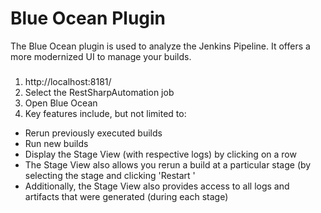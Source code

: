 # Blue Ocean Plugin
The Blue Ocean plugin is used to analyze the Jenkins Pipeline. It offers a more modernized UI to manage your builds.

### 
1. http://localhost:8181/
2. Select the RestSharpAutomation job
3. Open Blue Ocean
4. Key features include, but not limited to:
- Rerun previously executed builds
- Run new builds
- Display the Stage View (with respective logs) by clicking on a row
- The Stage View also allows you rerun a build at a particular stage (by selecting the stage and clicking 'Restart <stageName>'
- Additionally, the Stage View also provides access to all logs and artifacts that were generated (during each stage)